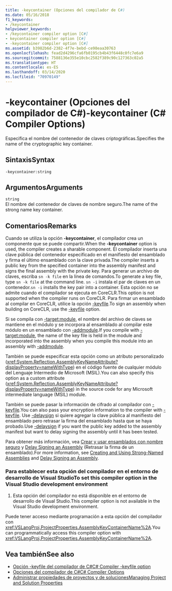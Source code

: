 ```yaml
---
title: -keycontainer (Opciones del compilador de C#)
ms.date: 05/16/2018
f1_keywords:
- /keycontainer
helpviewer_keywords:
- /keycontainer compiler option [C#]
- keycontainer compiler option [C#]
- -keycontainer compiler option [C#]
ms.assetid: b3982b6d-2382-4f7e-bebd-ce98eaa30763
ms.openlocfilehash: fead2d4296cfa6fb0195cb4b43f6448c0fc7e6a9
ms.sourcegitcommit: 7588136e355e10cbc2582f389c90c127363c02a5
ms.translationtype: HT
ms.contentlocale: es-ES
ms.lasthandoff: 03/14/2020
ms.locfileid: "70970149"
---
```

# <a name="-keycontainer-c-compiler-options"></a><span data-ttu-id="9d39e-102">-keycontainer (Opciones del compilador de C#)</span><span class="sxs-lookup"><span data-stu-id="9d39e-102">-keycontainer (C# Compiler Options)</span></span>
<span data-ttu-id="9d39e-103">Especifica el nombre del contenedor de claves criptográficas.</span><span class="sxs-lookup"><span data-stu-id="9d39e-103">Specifies the name of the cryptographic key container.</span></span>  
  
## <a name="syntax"></a><span data-ttu-id="9d39e-104">Sintaxis</span><span class="sxs-lookup"><span data-stu-id="9d39e-104">Syntax</span></span>  
  
```console  
-keycontainer:string  
```  
  
## <a name="arguments"></a><span data-ttu-id="9d39e-105">Argumentos</span><span class="sxs-lookup"><span data-stu-id="9d39e-105">Arguments</span></span>  
 `string`  
 <span data-ttu-id="9d39e-106">El nombre del contenedor de claves de nombre seguro.</span><span class="sxs-lookup"><span data-stu-id="9d39e-106">The name of the strong name key container.</span></span>  
  
## <a name="remarks"></a><span data-ttu-id="9d39e-107">Comentarios</span><span class="sxs-lookup"><span data-stu-id="9d39e-107">Remarks</span></span>  
 <span data-ttu-id="9d39e-108">Cuando se utiliza la opción **-keycontainer**, el compilador crea un componente que se puede compartir.</span><span class="sxs-lookup"><span data-stu-id="9d39e-108">When the **-keycontainer** option is used, the compiler creates a sharable component.</span></span> <span data-ttu-id="9d39e-109">El compilador inserta una clave pública del contenedor especificado en el manifiesto del ensamblado y firma el último ensamblado con la clave privada.</span><span class="sxs-lookup"><span data-stu-id="9d39e-109">The compiler inserts a public key from the specified container into the assembly manifest and signs the final assembly with the private key.</span></span> <span data-ttu-id="9d39e-110">Para generar un archivo de claves, escriba `sn -k file` en la línea de comandos.</span><span class="sxs-lookup"><span data-stu-id="9d39e-110">To generate a key file, type `sn -k file` at the command line.</span></span> <span data-ttu-id="9d39e-111">`sn -i` instala el par de claves en un contenedor.</span><span class="sxs-lookup"><span data-stu-id="9d39e-111">`sn -i` installs the key pair into a container.</span></span> <span data-ttu-id="9d39e-112">Esta opción no se admite cuando el compilador se ejecuta en CoreCLR.</span><span class="sxs-lookup"><span data-stu-id="9d39e-112">This option is not supported when the compiler runs on CoreCLR.</span></span> <span data-ttu-id="9d39e-113">Para firmar un ensamblado al compilar en CoreCLR, utilice la opción [-keyfile](keyfile-compiler-option.md).</span><span class="sxs-lookup"><span data-stu-id="9d39e-113">To sign an assembly when building on CoreCLR, use the [-keyfile](keyfile-compiler-option.md) option.</span></span>
  
 <span data-ttu-id="9d39e-114">Si se compila con [-target:module](./target-module-compiler-option.md), el nombre del archivo de claves se mantiene en el módulo y se incorpora al ensamblado al compilar este módulo en un ensamblado con [-addmodule](./addmodule-compiler-option.md).</span><span class="sxs-lookup"><span data-stu-id="9d39e-114">If you compile with [-target:module](./target-module-compiler-option.md), the name of the key file is held in the module and incorporated into the assembly when you compile this module into an assembly with [-addmodule](./addmodule-compiler-option.md).</span></span>  
  
 <span data-ttu-id="9d39e-115">También se puede especificar esta opción como un atributo personalizado (<xref:System.Reflection.AssemblyKeyNameAttribute?displayProperty=nameWithType>) en el código fuente de cualquier módulo del Lenguaje Intermedio de Microsoft (MSIL).</span><span class="sxs-lookup"><span data-stu-id="9d39e-115">You can also specify this option as a custom attribute (<xref:System.Reflection.AssemblyKeyNameAttribute?displayProperty=nameWithType>) in the source code for any Microsoft intermediate language (MSIL) module.</span></span>  
  
 <span data-ttu-id="9d39e-116">También se puede pasar la información de cifrado al compilador con [-keyfile](./keyfile-compiler-option.md).</span><span class="sxs-lookup"><span data-stu-id="9d39e-116">You can also pass your encryption information to the compiler with [-keyfile](./keyfile-compiler-option.md).</span></span> <span data-ttu-id="9d39e-117">Use [-delaysign](./delaysign-compiler-option.md) si quiere agregar la clave pública al manifiesto del ensamblado pero retrasar la firma del ensamblado hasta que se haya probado.</span><span class="sxs-lookup"><span data-stu-id="9d39e-117">Use [-delaysign](./delaysign-compiler-option.md) if you want the public key added to the assembly manifest but want to delay signing the assembly until it has been tested.</span></span>  
  
 <span data-ttu-id="9d39e-118">Para obtener más información, vea [Crear y usar ensamblados con nombre seguro](../../../standard/assembly/create-use-strong-named.md) y [Delay Signing an Assembly](../../../standard/assembly/delay-sign.md) (Retrasar la firma de un ensamblado).</span><span class="sxs-lookup"><span data-stu-id="9d39e-118">For more information, see [Creating and Using Strong-Named Assemblies](../../../standard/assembly/create-use-strong-named.md) and [Delay Signing an Assembly](../../../standard/assembly/delay-sign.md).</span></span>  
  
### <a name="to-set-this-compiler-option-in-the-visual-studio-development-environment"></a><span data-ttu-id="9d39e-119">Para establecer esta opción del compilador en el entorno de desarrollo de Visual Studio</span><span class="sxs-lookup"><span data-stu-id="9d39e-119">To set this compiler option in the Visual Studio development environment</span></span>  
  
1. <span data-ttu-id="9d39e-120">Esta opción del compilador no está disponible en el entorno de desarrollo de Visual Studio.</span><span class="sxs-lookup"><span data-stu-id="9d39e-120">This compiler option is not available in the Visual Studio development environment.</span></span>  
  
 <span data-ttu-id="9d39e-121">Puede tener acceso mediante programación a esta opción del compilador con <xref:VSLangProj.ProjectProperties.AssemblyKeyContainerName%2A>.</span><span class="sxs-lookup"><span data-stu-id="9d39e-121">You can programmatically access this compiler option with <xref:VSLangProj.ProjectProperties.AssemblyKeyContainerName%2A>.</span></span>  
  
## <a name="see-also"></a><span data-ttu-id="9d39e-122">Vea también</span><span class="sxs-lookup"><span data-stu-id="9d39e-122">See also</span></span>

- [<span data-ttu-id="9d39e-123">Opción -keyfile del compilador de C#</span><span class="sxs-lookup"><span data-stu-id="9d39e-123">C# Compiler -keyfile option</span></span>](keyfile-compiler-option.md)
- [<span data-ttu-id="9d39e-124">Opciones del compilador de C#</span><span class="sxs-lookup"><span data-stu-id="9d39e-124">C# Compiler Options</span></span>](index.md)
- [<span data-ttu-id="9d39e-125">Administrar propiedades de proyectos y de soluciones</span><span class="sxs-lookup"><span data-stu-id="9d39e-125">Managing Project and Solution Properties</span></span>](/visualstudio/ide/managing-project-and-solution-properties)
